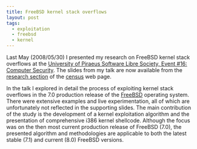 ```yaml
---
title: FreeBSD kernel stack overflows
layout: post
tags:
  - exploitation
  - freebsd
  - kernel
---
```

Last May (2008/05/30) I presented my research on FreeBSD kernel stack overflows 
at the <a href="http://rainbow.cs.unipi.gr/projects/oss/wiki/EventSixteen" 
target="blank">University of Piraeus Software Libre Society, Event #16: 
Computer Security</a>. The slides from my talk are now available from the 
[research section][1] of the [census][2] web page.

In the talk I explored in detail the process of exploiting kernel stack 
overflows in the 7.0 production release of the <a 
href="http://www.freebsd.org/" target="blank">FreeBSD</a> operating system. 
There were extensive examples and live experimentation, all of which are 
unfortunately not reflected in the supporting slides. The main contribution of 
the study is the development of a kernel exploitation algorithm and the 
presentation of comprehensive i386 kernel shellcode. Although the focus was on 
the then most current production release of FreeBSD (7.0), the presented 
algorithm and methodologies are applicable to both the latest stable (7.1) and 
current (8.0) FreeBSD versions.

 [1]: http://census-labs.com/research/
 [2]: http://census-labs.com/
